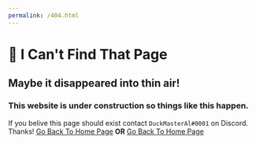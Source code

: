 ```yaml
---
permalink: /404.html
---
```

# 🤔 I Can't Find That Page
## Maybe it disappeared into thin air!
### This website is under construction so things like this happen.
If you belive this page should exist contact `DuckMasterAl#0001` on Discord. Thanks!
[Go Back To Home Page](https://duckmasteral.github.io/) __OR__ [Go Back To Home Page](https://duckmasteral.github.io/)
